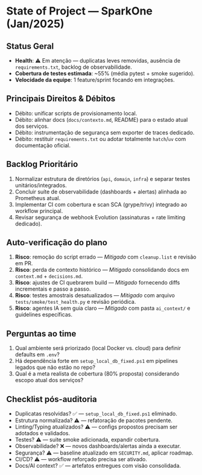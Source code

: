 # State of Project — SparkOne (Jan/2025)

## Status Geral
- **Health**: ⚠️ Em atenção — duplicatas leves removidas, ausência de `requirements.txt`, backlog de observabilidade.
- **Cobertura de testes estimada**: ~55% (média pytest + smoke sugerido).
- **Velocidade da equipe**: 1 feature/sprint focando em integrações.

## Principais Direitos & Débitos
- Débito: unificar scripts de provisionamento local.
- Débito: alinhar docs (`docs/contexto.md`, README) para o estado atual dos serviços.
- Débito: instrumentação de segurança sem exporter de traces dedicado.
- Débito: restituir `requirements.txt` ou adotar totalmente `hatch`/`uv` com documentação oficial.

## Backlog Prioritário
1. Normalizar estrutura de diretórios (`api`, `domain`, `infra`) e separar testes unitários/integrados.
2. Concluir suíte de observabilidade (dashboards + alertas) alinhada ao Prometheus atual.
3. Implementar CI com cobertura e scan SCA (grype/trivy) integrado ao workflow principal.
4. Revisar segurança de webhook Evolution (assinaturas + rate limiting dedicado).

## Auto-verificação do plano
1. **Risco**: remoção do script errado — *Mitigado* com `cleanup.list` e revisão em PR.
2. **Risco**: perda de contexto histórico — *Mitigado* consolidando docs em `context.md` + `decisions.md`.
3. **Risco**: ajustes de CI quebrarem build — *Mitigado* fornecendo diffs incrementais e passo a passo.
4. **Risco**: testes amostrais desatualizados — *Mitigado* com arquivo `tests/smoke/test_health.py` e revisão periódica.
5. **Risco**: agentes IA sem guia claro — *Mitigado* com pasta `ai_context/` e guidelines específicas.

## Perguntas ao time
1. Qual ambiente será priorizado (local Docker vs. cloud) para definir defaults em `.env`?
2. Há dependência forte em `setup_local_db_fixed.ps1` em pipelines legados que não estão no repo?
3. Qual é a meta realista de cobertura (80% proposta) considerando escopo atual dos serviços?

## Checklist pós-auditoria
- Duplicatas resolvidas? ✅ — `setup_local_db_fixed.ps1` eliminado.
- Estrutura normalizada? ⚠️ — refatoração de pacotes pendente.
- Linting/Typing atualizados? ⚠️ — configs propostos precisam ser adotados e validados.
- Testes? ⚠️ — suite smoke adicionada, expandir cobertura.
- Observabilidade? ❌ — novos dashboards/alertas ainda a executar.
- Segurança? ⚠️ — baseline atualizado em `SECURITY.md`, aplicar roadmap.
- CI/CD? ⚠️ — workflow reforçado precisa ser ativado.
- Docs/AI context? ✅ — artefatos entregues com visão consolidada.
